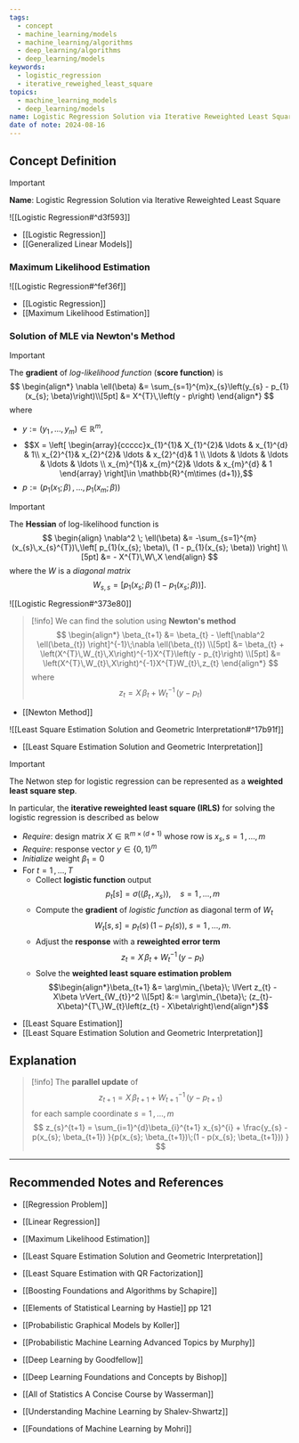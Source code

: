 ```yaml
---
tags:
  - concept
  - machine_learning/models
  - machine_learning/algorithms
  - deep_learning/algorithms
  - deep_learning/models
keywords:
  - logistic_regression
  - iterative_reweighed_least_square
topics:
  - machine_learning_models
  - deep_learning/models
name: Logistic Regression Solution via Iterative Reweighted Least Square
date of note: 2024-08-16
---
```


## Concept Definition

>[!important]
>**Name**: Logistic Regression Solution via Iterative Reweighted Least Square


![[Logistic Regression#^d3f593]]

- [[Logistic Regression]]
- [[Generalized Linear Models]]

### Maximum Likelihood Estimation

![[Logistic Regression#^fef36f]]

- [[Logistic Regression]]
- [[Maximum Likelihood Estimation]]

### Solution of MLE via Newton's Method

>[!important]
>The **gradient** of *log-likelihood function* (**score function**) is
>$$
>\begin{align*}
>\nabla \ell(\beta) &= \sum_{s=1}^{m}x_{s}\left(y_{s} - p_{1}(x_{s}; \beta)\right)\\[5pt]
>&= X^{T}\,\left(y - p\right)
\end{align*}
>$$
>where 
>- $y := (y_{1} \,{,}\ldots{,}\,y_{m})\in \mathbb{R}^{m}$,  
>- $$X = \left[ \begin{array}{ccccc}x_{1}^{1}& X_{1}^{2}& \ldots & x_{1}^{d} & 1\\ x_{2}^{1}& x_{2}^{2}& \ldots & x_{2}^{d}& 1 \\ \ldots & \ldots & \ldots & \ldots & \ldots \\ x_{m}^{1}& x_{m}^{2}& \ldots & x_{m}^{d} & 1  \end{array} \right]\in \mathbb{R}^{m\times (d+1)},$$ 
>- $p := (p_{1}(x_{1}; \beta) \,{,}\ldots{,}\, p_{1}(x_{m}; \beta))$


>[!important]
>The **Hessian** of log-likelihood function is
>$$
>\begin{align}
>\nabla^2 \; \ell(\beta) &= -\sum_{s=1}^{m}(x_{s}\,x_{s}^{T})\,\left[ p_{1}(x_{s}; \beta)\, (1 - p_{1}(x_{s}; \beta)) \right] \\[5pt] 
>&= - X^{T}\,W\,X
\end{align}
>$$
>where the $W$ is a *diagonal matrix* $$W_{s,s} = \left[ p_{1}(x_{s}; \beta)\, (1 - p_{1}(x_{s}; \beta)) \right].$$

![[Logistic Regression#^373e80]]

>[!info]
>We can find the solution using **Newton's method**
>$$
>\begin{align*}
>\beta_{t+1} &= \beta_{t} - \left[\nabla^2 \ell(\beta_{t}) \right]^{-1}\;\nabla \ell(\beta_{t}) \\[5pt]
>&= \beta_{t} + \left(X^{T}\,W_{t}\,X\right)^{-1}X^{T}\left(y - p_{t}\right) \\[5pt]
>&= \left(X^{T}\,W_{t}\,X\right)^{-1}X^{T}W_{t}\,z_{t} 
\end{align*}
>$$
>where
>$$
>z_{t} = X\,\beta_{t} + W_{t}^{-1}\,\left(y - p_{t}\right)
>$$

- [[Newton Method]]

![[Least Square Estimation Solution and Geometric Interpretation#^17b91f]]

- [[Least Square Estimation Solution and Geometric Interpretation]]

>[!important]
>The Netwon step for logistic regression can be represented as a **weighted least square step**.
>
>In particular, the **iterative reweighted least square (IRLS)** for solving the logistic regression is described as below
>- *Require*: design matrix $X \in \mathbb{R}^{m\times (d+1)}$ whose row is $x_{s}, s=1\,{,}\ldots{,}\,m$
>- *Require*: response vector $y\in \{ 0,1 \}^{m}$
>- *Initialize* weight $\beta_{1} = 0$  
>- For $t=1 \,{,}\ldots{,}\,T$
>	- Collect **logistic function** output  $$p_{t}[s] = \sigma \left(\left\langle  \beta_{t}\,,\,x_{s}\right\rangle\right), \quad s=1  \,{,}\ldots{,}\,m$$
>	- Compute the **gradient** of *logistic function* as diagonal term of $W_{t}$ $$W_{t}[s,s] = p_{t}(s)\,(1- p_{t}(s)), \; s=1\,{,}\ldots{,}\,m.$$
>	- Adjust the **response** with a **reweighted error term**  $$z_{t} = X\,\beta_{t} + W_{t}^{-1}\,(y - p_{t})$$
>	- Solve the **weighted least square estimation problem** $$\begin{align*}\beta_{t+1} &= \arg\min_{\beta}\; \lVert z_{t} - X\beta \rVert_{W_{t}}^2 \\[5pt] &:=  \arg\min_{\beta}\; (z_{t}- X\beta)^{T\,}W_{t}\left(z_{t} - X\beta\right)\end{align*}$$

- [[Least Square Estimation]]
- [[Least Square Estimation Solution and Geometric Interpretation]]


## Explanation

>[!info]
>The **parallel update** of
>$$z_{t+1} = X\,\beta_{t+1} + W_{t+1}^{-1}\,(y - p_{t+1})$$ for each sample coordinate $s=1\,{,}\ldots{,}\,m$
>$$
>z_{s}^{t+1} = \sum_{i=1}^{d}\beta_{i}^{t+1} x_{s}^{i} + \frac{y_{s} -p(x_{s}; \beta_{t+1}) }{p(x_{s}; \beta_{t+1})\;(1 - p(x_{s}; \beta_{t+1})) }
>$$



-----------
##  Recommended Notes and References


- [[Regression Problem]]
- [[Linear Regression]]
- [[Maximum Likelihood Estimation]]
- [[Least Square Estimation Solution and Geometric Interpretation]]
- [[Least Square Estimation with QR Factorization]]



- [[Boosting Foundations and Algorithms by Schapire]]
- [[Elements of Statistical Learning by Hastie]] pp 121
- [[Probabilistic Graphical Models by Koller]]
- [[Probabilistic Machine Learning Advanced Topics by Murphy]]
- [[Deep Learning by Goodfellow]]
- [[Deep Learning Foundations and Concepts by Bishop]]
- [[All of Statistics A Concise Course by Wasserman]]
- [[Understanding Machine Learning by Shalev-Shwartz]]
- [[Foundations of Machine Learning by Mohri]]